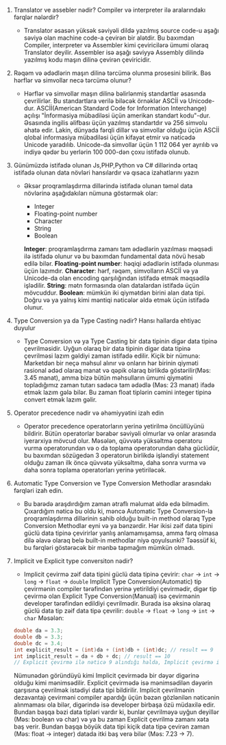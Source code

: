 1. Translator ve assebler nədir? Compiler və interpreter ilə aralarındakı fərqlər nələrdir?
    - Translator əsasən yüksək səviyəli dildə yazılmış source code-u aşağı səviyə olan machine code-a çevirən bir alətdir. Bu baxımdan Compiler, interpreter və Assembler kimi çeviricilərə ümumi olaraq Translator deyilir. Assembler isə aşağı səviyyə Assembly dilində yazılmış kodu maşın dilinə çevirən çeviricidir.
2. Rəqəm və ədədlərin maşın dilinə tərcümə olunma prosesini bilirik. Bəs hərflər və simvollar necə tərcümə olunur?
    - Hərflər və simvollar maşın dilinə bəlirlənmiş standartlar əsasında çevrilirlər. Bu standartlara verilə biləcək örnəklər ASCİİ və Unicode-dur. ASCİİ(American Standard Code for Information Interchange) açılışı "İnformasiya mübadiləsi üçün amerikan standart kodu"-dur. Əsasında ingilis əlifbası üçün yazılmış standartdır və 256 simvolu əhatə edir. Lakin, dünyada fərqli dillər və simvollar olduğu üçün ASCİİ qlobal informasiya mübadiləsi üçün kifayət etmir və nəticədə Unicode yaradılıb. Unicode-da simvollar üçün 1 112 064 yer ayrılıb və indiyə qədər bu yerlərin 100 000-dən çoxu istifadə olunub.
3. Günümüzdə istifadə olunan Js,PHP,Python və C# dillərində ortaq istifadə olunan data növləri hansılardır və qısaca izahatlarını yazın
    - Əksər proqramlaşdırma dillərində istifadə olunan təməl data növlərinə aşağıdakıları nümuna göstərmək olar:
        - Integer
        - Floating-point number
        - Character
        - String
        - Boolean

        **Integer**: proqramlaşdırma zamanı tam ədədlərin yazılması məqsədi ilə istifadə olunur və bu baxımdan fundamental data növü hesab edilə bilər.
        **Floating-point number**: həqiqi ədədlərin istifadə olunması üçün lazımdır.
        **Character**: hərf, rəqəm, simvolların ASCİİ və ya Unicode-da olan encoding qarşılığından istifadə etmək məqsədilə işlədilir.
        **String**: mətn formasında olan datalardan istifadə üçün mövcuddur.
        **Boolean**: mümkün iki qiymətdən birini alan data tipi. Doğru və ya yalnış kimi məntiqi nəticələr əldə etmək üçün istifadə olunur.
4. Type Conversion ya da Type Casting nədir? Hansı hallarda ehtiyac duyulur
    - Type Conversion və ya Type Casting bir data tipinin digər data tipinə çevrilməsidir. Uyğun olaraq bir data tipinin digər data tipinə çevrilməsi lazım gəldiyi zaman istifadə edilir. Kiçik bir nümunə: Marketdən bir neçə məhsul alınır və onların hər birinin qiyməti rasional ədəd olaraq manat və qəpik olaraq birlikdə göstərilir(Məs: 3.45 manat), amma bizə bütün məhsulların ümumi qiymətini topladığımız zaman tutarı sadəcə tam ədədlə (Məs: 23 manat) ifadə etmək lazım gələ bilər. Bu zaman float tiplərin cəmini integer tipinə convert etmək lazım gəlir.
5. Operator precedence nədir və əhəmiyyətini izah edin
    - Operator precedence operatorların yerinə yetirilmə öncüllüyünü bildirir. Bütün operatorlar bərabər səviyəli olmurlar və onlar arasında iyerarxiya mövcud olur. Məsələn, qüvvətə yüksəltmə operatoru vurma operatorundan və o da toplama operatorundan daha güclüdür, bu baxımdan sözügedən 3 operatorun birlikdə işləndiyi statement olduğu zaman ilk öncə qüvvətə yüksəltmə, daha sonra vurma və daha sonra toplama operatorları yerinə yetiriləcək.
6. Automatic Type Conversion ve Type Conversion Methodlar arasındakı fərqləri izah edin.
    - Bu barədə araşdırdığım zaman ətraflı məlumat əldə edə bilmədim. Çıxardığım nəticə bu oldu ki, məncə Automatic Type Conversion-la proqramlaşdırma dillərinin sahib olduğu built-in method olaraq Type Conversion Methodlar eyni və ya bənzərdir. Hər ikisi zəif data tipini güclü data tipinə çevirirlər yanlış anlamamışamsa, amma fərq olmasa dilə əlavə olaraq belə built-in methodlar niyə qoyulsunki? Təəssüf ki, bu fərqləri göstərəcək bir mənbə tapmağım mümkün olmadı.
7. Implicit ve Explicit type conversiton nədir?
    - Implicit çevirmə zəif data tipini güclü data tipinə çevirir:
    `char` -> `int` -> `long` -> `float` -> `double`
    Implicit Type Conversion(Automatic) tip çevirmənin compiler tərəfindən yerinə yetirildiyi çevirmədir, digər tip çevirmə olan Explicit Type Conversion(Manual) isə çevirmənin developer tərəfindən edildiyi çevrilmədir. Burada isə əksinə olaraq güclü data tip zəif data tipə çevrilir:
    `double` -> `float` -> `long` -> `int` -> `char`
    Məsələn:

    ```c
    double da = 3.3;
    double db = 3.3;
    double dc = 3.4;
    int explicit_result = (int)da + (int)db + (int)dc; // result == 9
    int implicit_result = da + db + dc; // result == 10
    // Explicit çevirmə ilə nəticə 9 alındığı halda, Implicit çevirmə ilə nəticə 10 olur.
    ```

    Nümunədən göründüyü kimi Implicit çevirmədə bir dəyər digərinə olduğu kimi mənimsədilir. Explicit çevirmədə isə mənimsədilən dəyərin qarşısına çevrilmək istədiyi data tipi bildirilir. Implicit çevrilmənin dezavantajı çevirməni compiler apardığı üçün bəzən gözlənilən nəticənin alınmaması ola bilər, digərində isə developer birbaşa özü müdaxilə edir. Bundan başqa bəzi data tipləri vardır ki, bunlar çevrilməyə uyğun deyillər (Məs: boolean və char) və ya  bu zaman Explicit çevrilmə zamanı xəta baş verir. Bundan başqa böyük data tipi kiçik data tipə çevirən zaman (Məs: float -> integer) datada itki baş verə bilər (Məs: 7.23 -> 7).
